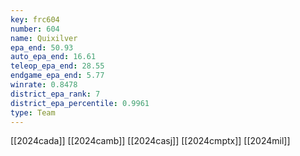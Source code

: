 ```yaml
---
key: frc604
number: 604
name: Quixilver
epa_end: 50.93
auto_epa_end: 16.61
teleop_epa_end: 28.55
endgame_epa_end: 5.77
winrate: 0.8478
district_epa_rank: 7
district_epa_percentile: 0.9961
type: Team
---
```

[[2024cada]]
[[2024camb]]
[[2024casj]]
[[2024cmptx]]
[[2024mil]]
